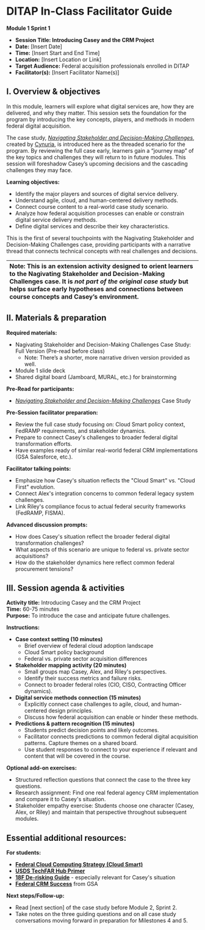 # DITAP In-Class Facilitator Guide

**Module 1 Sprint 1**

- **Session Title: Introducing Casey and the CRM Project**  
- **Date:** \[Insert Date\]  
- **Time:** \[Insert Start and End Time\]  
- **Location:** \[Insert Location or Link\]  
- **Target Audience:** Federal acquisition professionals enrolled in DITAP  
- **Facilitator(s):** \[Insert Facilitator Name(s)\]

## I. Overview & objectives  
In this module, learners will explore what digital services are, how they are delivered, and why they matter. This session sets the foundation for the program by introducing the key concepts, players, and methods in modern federal digital acquisition. 

The case study, [*Navigating Stakeholder and Decision-Making Challenges*](https://github.com/usds/ditap-curriculum-update/blob/main/3_Curriculum/3B_DITAP-Core-Curriculum/Module-1/In-Class-Materials/Case%20Study%3A%20Navigating%20Stakeholder%20and%20Decision-Making%20Challenges.md), created by [Cynuria](https://cynuria.com/), is introduced here as the threaded scenario for the program. By reviewing the full case early, learners gain a “journey map” of the key topics and challenges they will return to in future modules. This session will foreshadow Casey’s upcoming decisions and the cascading challenges they may face.

**Learning objectives:**

* Identify the major players and sources of digital service delivery.  
* Understand agile, cloud, and human-centered delivery methods.  
* Connect course content to a real-world case study scenario.  
* Analyze how federal acquisition processes can enable or constrain digital service delivery methods.  
* Define digital services and describe their key characteristics.

This is the first of several touchpoints with the Nagivating Stakeholder and Decision-Making Challenges case, providing participants with a narrative thread that connects technical concepts with real challenges and decisions.

| Note: This is an extension activity designed to orient learners to the Nagivating Stakeholder and Decision-Making Challenges case. It is *not part of the original case study* but helps surface early hypotheses and connections between course concepts and Casey’s environment. |
| :---- |

## II. Materials & preparation

**Required materials:**
* Nagivating Stakeholder and Decision-Making Challenges Case Study: Full Version (Pre-read before class)  
  * Note: There’s a shorter, more narrative driven version provided as well.  
* Module 1 slide deck  
* Shared digital board (Jamboard, MURAL, etc.) for brainstorming

**Pre-Read for participants:**

* [*Navigating Stakeholder and Decision-Making Challenges*](https://github.com/usds/ditap-curriculum-update/blob/main/3_Curriculum/3B_DITAP-Core-Curriculum/Module-1/In-Class-Materials/Case%20Study%3A%20Navigating%20Stakeholder%20and%20Decision-Making%20Challenges.md) Case Study

**Pre-Session facilitator preparation:**
* Review the full case study focusing on: Cloud Smart policy context, FedRAMP requirements, and stakeholder dynamics.  
* Prepare to connect Casey's challenges to broader federal digital transformation efforts. 
* Have examples ready of similar real-world federal CRM implementations (GSA Salesforce, etc.).

 **Facilitator talking points:**
* Emphasize how Casey's situation reflects the "Cloud Smart" vs. "Cloud First" evolution.  
* Connect Alex's integration concerns to common federal legacy system challenges. 
* Link Riley's compliance focus to actual federal security frameworks (FedRAMP, FISMA).

**Advanced discussion prompts:**
* How does Casey's situation reflect the broader federal digital transformation challenges?  
* What aspects of this scenario are unique to federal vs. private sector acquisitions?  
* How do the stakeholder dynamics here reflect common federal procurement tensions?

## III. Session agenda & activities

**Activity title:** Introducing Casey and the CRM Project  
**Time:** 60-75 minutes  
**Purpose:** To introduce the case and anticipate future challenges.

**Instructions:**
- **Case context setting (10 minutes)**  
   * Brief overview of federal cloud adoption landscape  
   * Cloud Smart policy background  
   * Federal vs. private sector acquisition differences  
- **Stakeholder mapping activity (20 minutes)**  
   * Small groups map Casey, Alex, and Riley's perspectives.  
   * Identify their success metrics and failure risks.  
   * Connect to broader federal roles (CIO, CISO, Contracting Officer dynamics).
- **Digital service methods connection (15 minutes)**  
   * Explicitly connect case challenges to agile, cloud, and human-centered design principles.  
   * Discuss how federal acquisition can enable or hinder these methods.
- **Predictions & pattern recognition (15 minutes)**  
   * Students predict decision points and likely outcomes.  
   * Facilitator connects predictions to common federal digital acquisition patterns. Capture themes on a shared board.  
   * Use student responses to connect to your experience if relevant and content that will be covered in the course.

**Optional add-on exercises:**
* Structured reflection questions that connect the case to the three key questions.  
* Research assignment: Find one real federal agency CRM implementation and compare it to Casey's situation.  
* Stakeholder empathy exercise: Students choose one character (Casey, Alex, or Riley) and maintain that perspective throughout subsequent modules.

## Essential additional resources:

**For students:**
* [**Federal Cloud Computing Strategy (Cloud Smart)**](https://cloud.cio.gov/strategy/)  
* [**USDS TechFAR Hub Primer**](https://techfarhub.cio.gov/handbook/)  
* [**18F De-risking Guide**](https://digitalgovernmenthub.org/wp-content/uploads/2022/07/18f-derisking-guide.pdf) \- especially relevant for Casey's situation  
* [**Federal CRM Success**](https://fedtechmagazine.com/article/2009/12/why-gsa-implementing-crm-process) from GSA

**Next steps/Follow-up:**
* Read \[next section\] of the case study before Module 2, Sprint 2.  
* Take notes on the three guiding questions and on all case study conversations moving forward in preparation for Milestones 4 and 5.
